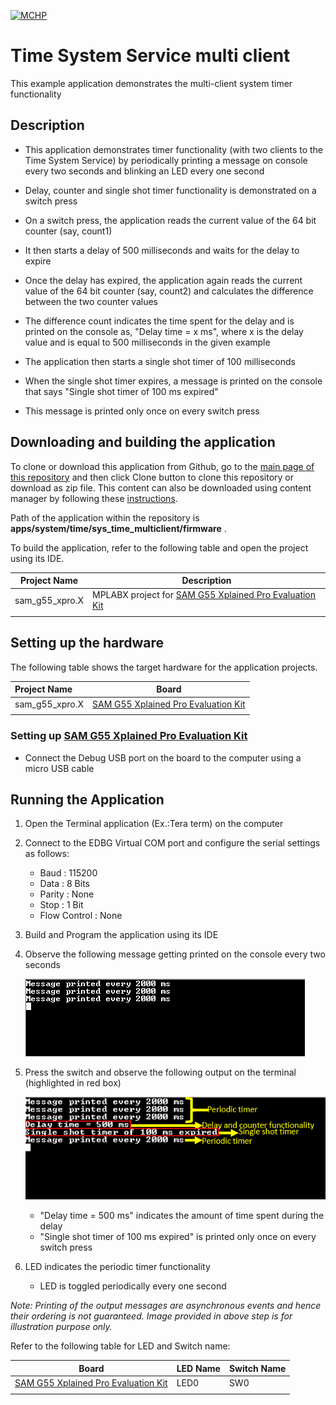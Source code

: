 [![MCHP](https://www.microchip.com/ResourcePackages/Microchip/assets/dist/images/logo.png)](https://www.microchip.com)

# Time System Service multi client

This example application demonstrates the multi-client system timer functionality

## Description

- This application demonstrates timer functionality (with two clients to the Time System Service) by periodically printing a message on console every two seconds and blinking an LED every one second

- Delay, counter and single shot timer functionality is demonstrated on a switch press

- On a switch press, the application reads the current value of the 64 bit counter (say, count1)
- It then starts a delay of 500 milliseconds and waits for the delay to expire
- Once the delay has expired, the application again reads the current value of the 64 bit counter (say, count2) and calculates the difference between the two counter values

- The difference count indicates the time spent for the delay and is printed on the console as, "Delay time = x ms", where x is the delay value and is equal to 500 milliseconds in the given example

- The application then starts a single shot timer of 100 milliseconds
- When the single shot timer expires, a message is printed on the console that says "Single shot timer of 100 ms expired"
- This message is printed only once on every switch press

## Downloading and building the application

To clone or download this application from Github, go to the [main page of this repository](https://github.com/Microchip-MPLAB-Harmony/core_apps_sam_g55) and then click Clone button to clone this repository or download as zip file.
This content can also be downloaded using content manager by following these [instructions](https://github.com/Microchip-MPLAB-Harmony/contentmanager/wiki).

Path of the application within the repository is **apps/system/time/sys_time_multiclient/firmware** .

To build the application, refer to the following table and open the project using its IDE.

| Project Name      | Description                                    |
| ----------------- | ---------------------------------------------- |
| sam_g55_xpro.X | MPLABX project for [SAM G55 Xplained Pro Evaluation Kit](https://www.microchip.com/developmenttools/ProductDetails/atsamg55-xpro) |
|||

## Setting up the hardware

The following table shows the target hardware for the application projects.

| Project Name| Board|
|:---------|:---------:|
| sam_g55_xpro.X | [SAM G55 Xplained Pro Evaluation Kit](https://www.microchip.com/developmenttools/ProductDetails/atsamg55-xpro) |
|||

### Setting up [SAM G55 Xplained Pro Evaluation Kit](https://www.microchip.com/developmenttools/ProductDetails/atsamg55-xpro)

- Connect the Debug USB port on the board to the computer using a micro USB cable

## Running the Application

1. Open the Terminal application (Ex.:Tera term) on the computer
2. Connect to the EDBG Virtual COM port and configure the serial settings as follows:
    - Baud : 115200
    - Data : 8 Bits
    - Parity : None
    - Stop : 1 Bit
    - Flow Control : None
3. Build and Program the application using its IDE
4. Observe the following message getting printed on the console every two seconds

    ![output_sys_time_multiclient_1](images/output_sys_time_multiclient_1.png)

5. Press the switch and observe the following output on the terminal (highlighted in red box)

    ![output_sys_time_multiclient_2](images/output_sys_time_multiclient_2.png)

    - "Delay time = 500 ms" indicates the amount of time spent during the delay
    - "Single shot timer of 100 ms expired" is printed only once on every switch press

6. LED indicates the periodic timer functionality
    - LED is toggled periodically every one second

*Note: Printing of the output messages are asynchronous events and hence their ordering is not guaranteed. Image provided in above step is for illustration purpose only.*

Refer to the following table for LED and Switch name:

| Board | LED Name | Switch Name |
| ----- | -------- | ----------- |
|  [SAM G55 Xplained Pro Evaluation Kit](https://www.microchip.com/developmenttools/ProductDetails/atsamg55-xpro) | LED0 | SW0 |
|||